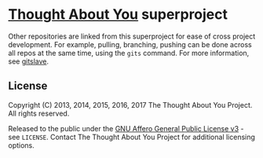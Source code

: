 # [Thought About You][TAY] superproject

Other repositories are linked from this superproject for ease of cross project development. For example, pulling, branching, pushing can be done across all repos at the same time, using the ```gits``` command. For more information, see [gitslave](http://gitslave.sourceforge.net/).



## License

Copyright (C) 2013, 2014, 2015, 2016, 2017 The Thought About You Project. All rights reserved.

Released to the public under the [GNU Affero General Public License v3](https://www.gnu.org/licenses/agpl-3.0.html) - see ```LICENSE```. Contact The Thought About You Project for additional licensing options.



[TAY]: http://thoughtaboutyou.net/

